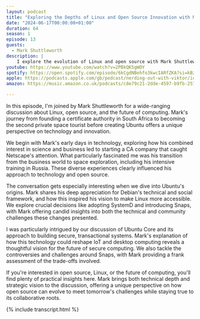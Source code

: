 ```yaml
---
layout: podcast
title: "Exploring the Depths of Linux and Open Source Innovation with Mark Shuttleworth"
date: "2024-06-17T00:00:00+01:00"
duration: 64
season: 1
episode: 13
guests:
  - Mark Shuttleworth
description: |
    I explore the evolution of Linux and open source with Mark Shuttleworth, diving into his journey from South African tech entrepreneur to Ubuntu founder. We discuss everything from the early days of digital certificates to space tourism, and how these experiences shaped his vision for Ubuntu and open source software.
youtube: https://www.youtube.com/watch?v=2PBkQK5gWOY
spotify: https://open.spotify.com/episode/6kCgdNBehfo3kwcIARfZKA?si=kBzeznh6R9upTB6zaQuMYg
apple: https://podcasts.apple.com/gb/podcast/nerding-out-with-viktor/id1722663295?i=1000659209928
amazon: https://music.amazon.co.uk/podcasts/c8e79c21-2dde-4597-b9fb-257ecbc2bf29/episodes/0a7e31ae-23a2-458d-bc04-dd89c7f28461/nerding-out-with-viktor-exploring-the-depths-of-linux-and-open-source-innovation-with-mark-shuttleworth

---
```


In this episode, I'm joined by Mark Shuttleworth for a wide-ranging discussion about Linux, open source, and the future of computing. Mark's journey from founding a certificate authority in South Africa to becoming the second private space tourist before creating Ubuntu offers a unique perspective on technology and innovation.

We begin with Mark's early days in technology, exploring how his combined interest in science and business led to starting a CA company that caught Netscape's attention. What particularly fascinated me was his transition from the business world to space exploration, including his intensive training in Russia. These diverse experiences clearly influenced his approach to technology and open source.

The conversation gets especially interesting when we dive into Ubuntu's origins. Mark shares his deep appreciation for Debian's technical and social framework, and how this inspired his vision to make Linux more accessible. We explore crucial decisions like adopting SystemD and introducing Snaps, with Mark offering candid insights into both the technical and community challenges these changes presented.

I was particularly intrigued by our discussion of Ubuntu Core and its approach to building secure, transactional systems. Mark's explanation of how this technology could reshape IoT and desktop computing reveals a thoughtful vision for the future of secure computing. We also tackle the controversies and challenges around Snaps, with Mark providing a frank assessment of the trade-offs involved.

If you're interested in open source, Linux, or the future of computing, you'll find plenty of practical insights here. Mark brings both technical depth and strategic vision to the discussion, offering a unique perspective on how open source can evolve to meet tomorrow's challenges while staying true to its collaborative roots.

{% include transcript.html %}